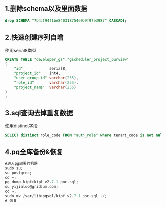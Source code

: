## 1.删除schema以及里面数据

```sql
drop SCHEMA "7b4cf94f1be840318754e9b9f97e3987" CASCADE;
```

## 2.快速创建序列自增

使用serial8类型

```sql
CREATE TABLE "developer_gs"."gscheduler_project_purview"
(
    "id"            serial8,
    "project_id"    int4,
    "user_group_id" varchar(255),
    "role_id"       varchar(255),
    "project_name"  varchar(255)
)
;
```

## 3.sql查询去掉重复数据

使用distinct字段

```sql
SELECT distinct role_code FROM "auth_role" where tenant_code is not null and tenant_code <> 'default'
```

## 4.pg全库备份&恢复

```sql
#进入pg部署的机器
sudo su;
su postgres;
cd ~;
pg_dump kipf>kipf_v2.7.1_poc.sql;
su yijialuo@gridsum.com;
cd ~;
sudo mv /var/lib/pgsql/kipf_v2.7.1_poc.sql ./;
# 恢复
```

